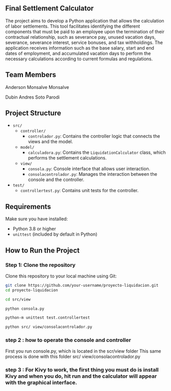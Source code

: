 ##  Final Settlement Calculator
The project aims to develop a Python application that allows the calculation of labor settlements. This tool facilitates identifying the different components that must be paid to an employee upon the termination of their contractual relationship, such as severance pay, unused vacation days, severance, severance interest, service bonuses, and tax withholdings. The application receives information such as the base salary, start and end dates of employment, and accumulated vacation days to perform the necessary calculations according to current formulas and regulations.

## Team Members
Anderson Monsalve Monsalve

Dubin Andres Soto Parodi
## Project Structure

- `src/`
  - `controller/`
    - `controlador.py`: Contains the controller logic that connects the views and the model.
  - `model/`
    - `calculadora.py`: Contains the `LiquidationCalculator` class, which performs the settlement calculations.
  - `view/`
    - `consola.py`: Console interface that allows user interaction.
    - `consolacontrolador.py`: Manages the interaction between the console and the controller.
- `test/`
  - `controllertest.py`: Contains unit tests for the controller.

## Requirements

Make sure you have installed:

- Python 3.8 or higher
- `unittest` (included by default in Python)

## How to Run the Project

### Step 1: Clone the repository

Clone this repository to your local machine using Git:

```bash
git clone https://github.com/your-username/proyecto-liquidacion.git
cd proyecto-liquidacion

cd src/view

python consola.py

python-m unittest test.controllertest

python src/ view/consolacontrolador.py
  ```
### step 2 : how to operate the console and controller
First you run console.py, which is located in the scr/view folder
This same process is done with this folder src/ view/consolacontrolador.py

### step 3 : For Kivy to work, the first thing you must do is install Kivy and when you do, hit run and the calculator will appear with the graphical interface.


